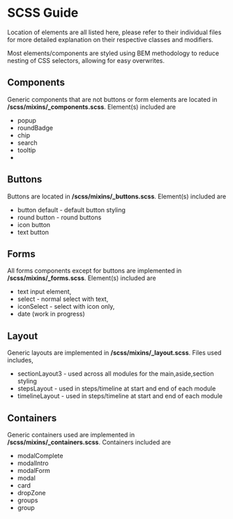 
# SCSS Guide
Location of elements are all listed here, please refer to their individual files for more detailed explanation on their respective classes and modifiers. 

Most elements/components are styled using BEM methodology to reduce nesting of CSS selectors, allowing for easy overwrites.

##  Components
Generic components that are not buttons or  form elements are located in **/scss/mixins/_components.scss**. Element(s) included are 

 - popup 
 - roundBadge 
 - chip 
 - search 
 - tooltip
 - 
##  Buttons
Buttons are located in **/scss/mixins/_buttons.scss**. Element(s) included are 
 - button default - default button styling
 - round button - round buttons
 - icon button  
 - text button

## Forms
All forms components except for buttons are implemented in **/scss/mixins/_forms.scss**. Element(s) included are 

 - text input element, 
 - select - normal select with text, 
 - iconSelect - select with icon only,
 - date (work in progress)

## Layout
Generic layouts are implemented in **/scss/mixins/_layout.scss**.   Files used includes,

- sectionLayout3 - used across all modules for the main,aside,section styling
- stepsLayout - used in steps/timeline at start and end of each module
- timelineLayout - used in steps/timeline at start and end of each module

## Containers
Generic containers used  are implemented in **/scss/mixins/_containers.scss**.   Containers included are
  
 - modalComplete
 - modalIntro  
 - modalForm
 - modal       
 - card 
 - dropZone  
 - groups       
 - group
